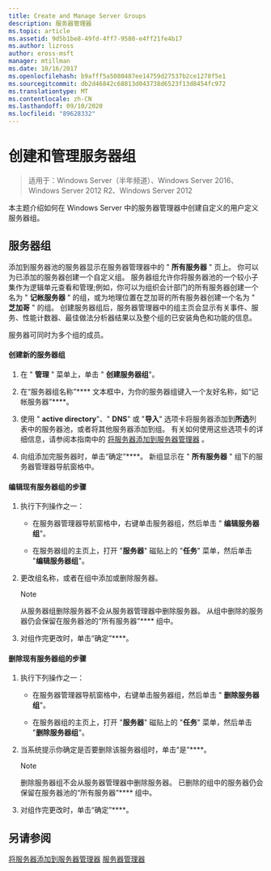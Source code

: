 ```yaml
---
title: Create and Manage Server Groups
description: 服务器管理器
ms.topic: article
ms.assetid: 9d5b1be8-49fd-4ff7-9580-e4ff21fe4b17
ms.author: lizross
author: eross-msft
manager: mtillman
ms.date: 10/16/2017
ms.openlocfilehash: b9afff5a5080487ee14759d27537b2ce1278f5e1
ms.sourcegitcommit: db2d46842c68813d043738d6523f13d8454fc972
ms.translationtype: MT
ms.contentlocale: zh-CN
ms.lasthandoff: 09/10/2020
ms.locfileid: "89628332"
---
```

# <a name="create-and-manage-server-groups"></a>创建和管理服务器组

>适用于：Windows Server（半年频道）、Windows Server 2016、Windows Server 2012 R2、Windows Server 2012

本主题介绍如何在 Windows Server 中的服务器管理器中创建自定义的用户定义服务器组。

## <a name="server-groups"></a><a name=BKMK_groups></a>服务器组
添加到服务器池的服务器显示在服务器管理器中的 " **所有服务器** " 页上。 你可以为已添加的服务器创建一个自定义组。 服务器组允许你将服务器池的一个较小子集作为逻辑单元查看和管理;例如，你可以为组织会计部门的所有服务器创建一个名为 " **记帐服务器** " 的组，或为地理位置在芝加哥的所有服务器创建一个名为 " **芝加哥** " 的组。 创建服务器组后，服务器管理器中的组主页会显示有关事件、服务、性能计数器、最佳做法分析器结果以及整个组的已安装角色和功能的信息。

服务器可同时为多个组的成员。

#### <a name="to-create-a-new-server-group"></a>创建新的服务器组

1.  在 " **管理** " 菜单上，单击 " **创建服务器组**"。

2.  在“服务器组名称”**** 文本框中，为你的服务器组键入一个友好名称，如“记帐服务器”****。

3.  使用 " **active directory**"、" **DNS**" 或 "**导入**" 选项卡将服务器添加到**所选**列表中的服务器池，或者将其他服务器添加到组。 有关如何使用这些选项卡的详细信息，请参阅本指南中的 [将服务器添加到服务器管理器](add-servers-to-server-manager.md) 。

4.  向组添加完服务器时，单击“确定”****。 新组显示在 " **所有服务器** " 组下的服务器管理器导航窗格中。

#### <a name="to-edit-an-existing-server-group"></a>编辑现有服务器组的步骤

1.  执行下列操作之一：

    -   在服务器管理器导航窗格中，右键单击服务器组，然后单击 " **编辑服务器组**"。

    -   在服务器组的主页上，打开 "**服务器**" 磁贴上的 "**任务**" 菜单，然后单击 "**编辑服务器组**"。

2.  更改组名称，或者在组中添加或删除服务器。

    > [!NOTE]
    > 从服务器组删除服务器不会从服务器管理器中删除服务器。 从组中删除的服务器仍会保留在服务器池的“所有服务器”**** 组中。

3.  对组作完更改时，单击“确定”****。

#### <a name="to-delete-an-existing-server-group"></a>删除现有服务器组的步骤

1.  执行下列操作之一：

    -   在服务器管理器导航窗格中，右键单击服务器组，然后单击 " **删除服务器组**"。

    -   在服务器组的主页上，打开 "**服务器**" 磁贴上的 "**任务**" 菜单，然后单击 "**删除服务器组**"。

2.  当系统提示你确定是否要删除该服务器组时，单击“是”****。

    > [!NOTE]
    > 删除服务器组不会从服务器管理器中删除服务器。 已删除的组中的服务器仍会保留在服务器池的“所有服务器”**** 组中。

3.  对组作完更改时，单击“确定”****。

## <a name="see-also"></a>另请参阅
[将服务器添加到服务器管理器](add-servers-to-server-manager.md) 
[服务器管理器](server-manager.md)



